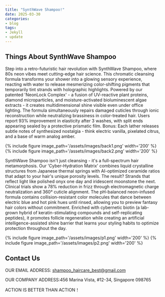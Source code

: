 ```yaml
---
title: "SynthWave Shampoo!"
date: 2025-03-30
categories:
- blog
tags:
- Jekyll
- update
---
```


## Things About SynthWave Shampoo

Step into a retro-futuristic hair revolution with SynthWave Shampoo, where 80s neon vibes meet cutting-edge hair science. This chromatic cleansing formula transforms your shower into a glowing sensory experience, reacting with water to release mesmerizing color-shifting pigments that temporarily tint strands with holographic highlights. Powered by our patented 'NeonLock Complex' - a fusion of UV-reactive plant proteins, diamond microparticles, and moisture-activated bioluminescent algae extracts - it creates multidimensional shine visible even under office lighting. The formula simultaneously repairs damaged cuticles through ionic reconstruction while neutralizing brassiness in color-treated hair. Users report 93% improvement in elasticity after 3 washes, with split ends appearing sealed by a protective prismatic film. Bonus: Each lather releases subtle notes of synthesized nostalgia - think electric vanilla, pixelated citrus, and a base of warm analog amber.

{% include figure image_path='/assets/images/back1.png' width='200' %}
{% include figure image_path='/assets/images/back2.png' width='200' %}

SynthWave Shampoo isn't just cleansing - it's a full-spectrum hair metamorphosis. Our 'Cyber-Hydration Matrix' combines liquid crystalline structures from Japanese thermal springs with AI-optimized ceramide ratios that adapt to your hair's unique porosity levels. The result? Strands that reflect light like polished onyx one day and iridescent moonstone the next. Clinical trials show a 78% reduction in frizz through electromagnetic charge neutralization and 360° cuticle alignment. The pH-balanced neon-infused formula contains collision-resistant color molecules that dance between electric blue and hot pink hues until rinsed, allowing you to preview fantasy hair colors without commitment. Enriched with cybernetic biotin (a lab-grown hybrid of keratin-stimulating compounds and self-replicating peptides), it promotes follicle regeneration while creating an artificial intelligence-assisted shine barrier that learns your styling habits to optimize protection throughout the day.

{% include figure image_path='/assets/images/p1.png' width='200' %}
{% include figure image_path='/assets/images/p2.png' width='200' %}


## Contact Us

OUR EMAIL ADDRESS: shampoo_haircare_best@gmail.com

OUR COMPANY ADDRESS:456 Marina Vista, #12-34, Singapore 098765

ACTION IS BETTER THAN ACTION！
